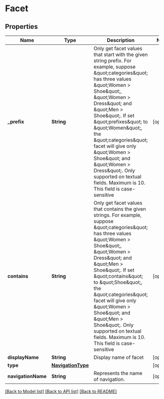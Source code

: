 # Facet

## Properties
Name | Type | Description | Notes
------------ | ------------- | ------------- | -------------
**_prefix** | **String** | Only get facet values that start with the given string prefix. For example, suppose \&quot;categories\&quot; has three values \&quot;Women &gt; Shoe\&quot;, \&quot;Women &gt; Dress\&quot; and \&quot;Men &gt; Shoe\&quot;. If set \&quot;prefixes\&quot; to \&quot;Women\&quot;, the \&quot;categories\&quot; facet will give only \&quot;Women &gt; Shoe\&quot; and \&quot;Women &gt; Dress\&quot;. Only supported on textual fields. Maximum is 10. This field is case-sensitive | [optional] 
**contains** | **String** | Only get facet values that contains the given strings. For example, suppose \&quot;categories\&quot; has three values \&quot;Women &gt; Shoe\&quot;, \&quot;Women &gt; Dress\&quot; and \&quot;Men &gt; Shoe\&quot;. If set \&quot;contains\&quot; to \&quot;Shoe\&quot;, the \&quot;categories\&quot; facet will give only \&quot;Women &gt; Shoe\&quot; and \&quot;Men &gt; Shoe\&quot;. Only supported on textual fields. Maximum is 10. This field is case-sensitive | [optional] 
**displayName** | **String** | Display name of facet | [optional] 
**type** | [**NavigationType**](NavigationType.md) |  | [optional] 
**navigationName** | **String** | Represents the name of navigation. | [optional] 

[[Back to Model list]](../README.md#documentation-for-models) [[Back to API list]](../README.md#documentation-for-api-endpoints) [[Back to README]](../README.md)



